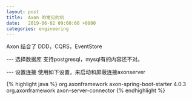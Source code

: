 ```yaml
---
layout: post
title:  Axon 的常见的坑
date:   2019-06-02 09:00:00 +0800
categories: engineering
---
```

Axon 结合了 DDD，CQRS，EventStore

--- 选择数据库
支持postgresql，mysql有的内容还不对。

--- 设置连接
使用如下设置，来启动和屏蔽连接axonserver

{% highlight java %}
<dependency>
			<groupId>org.axonframework</groupId>
			<artifactId>axon-spring-boot-starter</artifactId>
			<version>4.0.3</version>
			<exclusions>
				<exclusion>
					<groupId>org.axonframework</groupId>
					<artifactId>axon-server-connector</artifactId>
				</exclusion>
			</exclusions>
</dependency>
{% endhighlight %}
